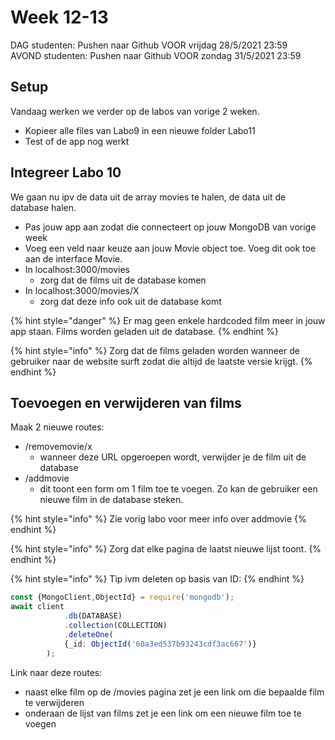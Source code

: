 # Week 12-13

DAG studenten: Pushen naar Github VOOR vrijdag 28/5/2021 23:59\
AVOND studenten: Pushen naar Github VOOR zondag 31/5/2021 23:59

## Setup

Vandaag werken we verder op de labos van vorige 2 weken.&#x20;

* Kopieer alle files van Labo9 in een nieuwe folder Labo11
* Test of de app nog werkt

## Integreer Labo 10

We gaan nu ipv de data uit de array movies te halen, de data uit de database halen.

* Pas jouw app aan zodat die connecteert op jouw MongoDB van vorige week
* Voeg een veld naar keuze aan jouw Movie object toe. Voeg dit ook toe aan de interface Movie.
* In localhost:3000/movies&#x20;
  * zorg dat de films uit de database komen
* In localhost:3000/movies/X
  * zorg dat deze info ook uit de database komt

{% hint style="danger" %}
Er mag geen enkele hardcoded film meer in jouw app staan. Films worden geladen uit de database.
{% endhint %}

{% hint style="info" %}
Zorg dat de films geladen worden wanneer de gebruiker naar de website surft zodat die altijd de laatste versie krijgt.
{% endhint %}

## Toevoegen en verwijderen van films

Maak 2 nieuwe routes:

* /removemovie/x
  * wanneer deze URL opgeroepen wordt, verwijder je de film uit de database
* /addmovie
  * dit toont een form om 1 film toe te voegen. Zo kan de gebruiker een nieuwe film in de database steken.

{% hint style="info" %}
Zie vorig labo voor meer info over addmovie
{% endhint %}

{% hint style="info" %}
Zorg dat elke pagina de laatst nieuwe lijst toont.&#x20;
{% endhint %}

{% hint style="info" %}
Tip ivm deleten op basis van ID:
{% endhint %}

```typescript
const {MongoClient,ObjectId} = require('mongodb');
await client
            .db(DATABASE)
            .collection(COLLECTION)
            .deleteOne(
            {_id: ObjectId('60a3ed537b93243cdf3ac667')}
        );
```

Link naar deze routes:

* naast elke film op de /movies pagina zet je een link om die bepaalde film te verwijderen
* onderaan de lijst van films zet je een link om een nieuwe film toe te voegen
